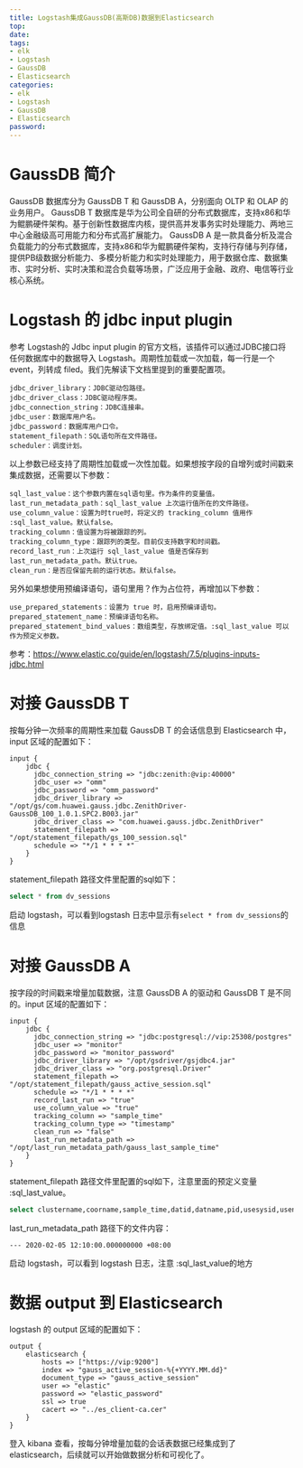 ```yaml
---
title: Logstash集成GaussDB(高斯DB)数据到Elasticsearch
top: 
date: 
tags: 
- elk
- Logstash
- GaussDB
- Elasticsearch
categories: 
- elk
- Logstash
- GaussDB
- Elasticsearch
password: 
---
```

# GaussDB 简介
GaussDB 数据库分为 GaussDB T 和 GaussDB A，分别面向 OLTP 和 OLAP 的业务用户。
GaussDB T 数据库是华为公司全自研的分布式数据库，支持x86和华为鲲鹏硬件架构。基于创新性数据库内核，提供高并发事务实时处理能力、两地三中心金融级高可用能力和分布式高扩展能力。
GaussDB A 是一款具备分析及混合负载能力的分布式数据库，支持x86和华为鲲鹏硬件架构，支持行存储与列存储，提供PB级数据分析能力、多模分析能力和实时处理能力，用于数据仓库、数据集市、实时分析、实时决策和混合负载等场景，广泛应用于金融、政府、电信等行业核心系统。

# Logstash 的 jdbc input plugin
参考 Logstash的 Jdbc input plugin 的官方文档，该插件可以通过JDBC接口将任何数据库中的数据导入 Logstash。周期性加载或一次加载，每一行是一个 event，列转成 filed。我们先解读下文档里提到的重要配置项。
```
jdbc_driver_library：JDBC驱动包路径。
jdbc_driver_class：JDBC驱动程序类。
jdbc_connection_string：JDBC连接串。
jdbc_user：数据库用户名。
jdbc_password：数据库用户口令。
statement_filepath：SQL语句所在文件路径。
scheduler：调度计划。
```

<escape><!-- more --></escape>

以上参数已经支持了周期性加载或一次性加载。如果想按字段的自增列或时间戳来集成数据，还需要以下参数：
```
sql_last_value：这个参数内置在sql语句里。作为条件的变量值。
last_run_metadata_path：sql_last_value 上次运行值所在的文件路径。
use_column_value：设置为时true时，将定义的 tracking_column 值用作 :sql_last_value。默认false。
tracking_column：值设置为将被跟踪的列。
tracking_column_type：跟踪列的类型。目前仅支持数字和时间戳。
record_last_run：上次运行 sql_last_value 值是否保存到 last_run_metadata_path。默认true。
clean_run：是否应保留先前的运行状态。默认false。
```
另外如果想使用预编译语句，语句里用？作为占位符，再增加以下参数：
```
use_prepared_statements：设置为 true 时，启用预编译语句。
prepared_statement_name：预编译语句名称。
prepared_statement_bind_values：数组类型，存放绑定值。:sql_last_value 可以作为预定义参数。
```
参考：https://www.elastic.co/guide/en/logstash/7.5/plugins-inputs-jdbc.html

# 对接 GaussDB T 
按每分钟一次频率的周期性来加载 GaussDB T 的会话信息到 Elasticsearch 中，input 区域的配置如下：
```
input {
    jdbc {
      jdbc_connection_string => "jdbc:zenith:@vip:40000"
      jdbc_user => "omm"
      jdbc_password => "omm_password"
      jdbc_driver_library => "/opt/gs/com.huawei.gauss.jdbc.ZenithDriver-GaussDB_100_1.0.1.SPC2.B003.jar"
      jdbc_driver_class => "com.huawei.gauss.jdbc.ZenithDriver"
      statement_filepath => "/opt/statement_filepath/gs_100_session.sql"
      schedule => "*/1 * * * *"
    }
}
```
statement_filepath 路径文件里配置的sql如下：
```sql
select * from dv_sessions
```
启动 logstash，可以看到logstash 日志中显示有`select * from dv_sessions`的信息


# 对接 GaussDB A 

按字段的时间戳来增量加载数据，注意 GaussDB A 的驱动和 GaussDB T 是不同的。input 区域的配置如下：
```
input {
    jdbc {
      jdbc_connection_string => "jdbc:postgresql://vip:25308/postgres"
      jdbc_user => "monitor"
      jdbc_password => "monitor_password"
      jdbc_driver_library => "/opt/gsdriver/gsjdbc4.jar"
      jdbc_driver_class => "org.postgresql.Driver"
      statement_filepath => "/opt/statement_filepath/gauss_active_session.sql"
      schedule => "*/1 * * * *"
      record_last_run => "true"
      use_column_value => "true"
      tracking_column => "sample_time"
      tracking_column_type => "timestamp"
      clean_run => "false"
      last_run_metadata_path => "/opt/last_run_metadata_path/gauss_last_sample_time"
    }
}

```
statement_filepath 路径文件里配置的sql如下，注意里面的预定义变量 :sql_last_value。
```sql
select clustername,coorname,sample_time,datid,datname,pid,usesysid,usename,application_name,abbrev(client_addr) AS client_addr,client_hostname,client_port,backend_start,xact_start,query_start,state_change,waiting,enqueue,state,resource_pool,query_id,query from monitor.ash_pg_stat_activity_r where sample_time > :sql_last_value
```
last_run_metadata_path 路径下的文件内容：
```
--- 2020-02-05 12:10:00.000000000 +08:00
```
启动 logstash，可以看到 logstash 日志，注意 :sql_last_value的地方

# 数据 output 到 Elasticsearch
logstash 的 output 区域的配置如下：
```
output {       
    elasticsearch {
        hosts => ["https://vip:9200"] 
        index => "gauss_active_session-%{+YYYY.MM.dd}"
        document_type => "gauss_active_session"
        user => "elastic"
        password => "elastic_password"
        ssl => true
        cacert => "../es_client-ca.cer"
    }
}
```
登入 kibana 查看，按每分钟增量加载的会话表数据已经集成到了 elasticsearch，后续就可以开始做数据分析和可视化了。